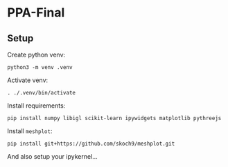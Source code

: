 # PPA-Final
## Setup
Create python venv:
```
python3 -m venv .venv
```

Activate venv:
```
. ./.venv/bin/activate
```

Install requirements:
```
pip install numpy libigl scikit-learn ipywidgets matplotlib pythreejs
```

Install `meshplot`:
```
pip install git+https://github.com/skoch9/meshplot.git
```

And also setup your ipykernel...
